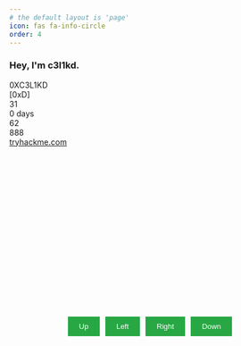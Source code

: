 ```yaml
---
# the default layout is 'page'
icon: fas fa-info-circle
order: 4
---
```


### Hey, I'm c3l1kd.


<!-- ---
# thm badge
--- -->
<head>
  <link
    rel="stylesheet"
    href="https://cdnjs.cloudflare.com/ajax/libs/font-awesome/6.5.0/css/all.min.css"
    crossorigin="anonymous"
  />
  <link rel="preconnect" href="https://fonts.googleapis.com" />
  <link rel="preconnect" href="https://fonts.gstatic.com" crossorigin />
  <link
    href="https://fonts.googleapis.com/css2?family=Ubuntu:ital,wght@0,400;0,500;1,400;1,500&display=swap"
    rel="stylesheet"
  />
</head>
<div id="thm-badge" role="button" tabindex="0" aria-label="user avatar">
  <div class="thm-avatar-outer">
    <div class="thm-avatar"></div>
  </div>
  <div class="thm-badge-user-details">
    <div class="thm-title-wrapper">
      <span class="thm-user_name">0XC3L1KD</span>
      <div>
        <i class="fa-solid fa-bolt-lightning thm-rank-icon"></i>
        <span class="thm-rank-title">[0xD]</span>
      </div>
    </div>
    <div class="thm-details-wrapper">
      <div class="thm-details-icon-wrapper">
        <i class="fa-solid fa-trophy thm-detail-icons thm-trophy-icon"></i>
        <span class="thm-details-text">31</span>
      </div>
      <div class="thm-details-icon-wrapper">
        <i class="fa-solid fa-fire thm-detail-icons thm-fire-icon"></i>
        <span class="thm-details-text">0 days</span>
      </div>
      <div class="thm-details-icon-wrapper">
        <i class="fa-solid fa-award thm-detail-icons thm-award-icon"></i>
        <span class="thm-details-text">62</span>
      </div>
      <div class="thm-details-icon-wrapper">
        <i class="fa-solid fa-door-closed thm-detail-icons thm-door-closed-icon"></i>
        <span class="thm-details-text">888</span>
      </div>
    </div>
    <a href="https://tryhackme.com" class="thm-link" target="_blank">tryhackme.com</a>
  </div>
</div>
<style>


  #thm-badge {
    width: 327px;
    height: 84px;
    background-image: url('https://tryhackme.com/img/thm_public_badge_bg.svg');
    background-size: cover;
    object-fit: fill;
    display: flex;
    align-items: center;
    gap: 12px;
    user-select: none;
    cursor: pointer;
    border-radius: 12px;
  }

  .thm-avatar-outer {
    width: 60px;
    height: 60px;
    border-radius: 50%;
    margin-right: 0;
    background: linear-gradient(to bottom left, #a3ea2a, #2e4463);
    padding: 2px;
    margin-left: 10px;
  }

  .thm-avatar {
    background-image: url(https://tryhackme-images.s3.amazonaws.com/user-avatars/60bb05295d950f005033b618-1725566628891);
    display: block;
    width: 60px;
    height: 60px;
    float: left;
    background-size: cover;
    background-repeat: no-repeat;
    background-position: center center;
    border-radius: 50%;
    box-sizing: content-box; /* Needed for border to stop changing image width*/
    background-color: #121212;
    object-fit: cover;
    box-shadow: 0 0 3px 0 #303030;
  }

  .thm-badge-user-details {
    display: flex;
    flex-direction: column;
    gap: 8px;
  }

  .thm-details-icon-wrapper {
    display: flex;
    gap: 5px;
  }

  .thm-details-wrapper {
    display: flex;
    gap: 8px;
  }

  .thm-title-wrapper {
    display: flex;
    align-items: center;
    gap: 6px;
  }

  .thm-user_name {
    font-family: 'Ubuntu', sans-serif;
    font-style: normal;
    font-weight: 500;
    font-size: 14px;
    line-height: 16px;

    color: #f9f9fb;
    transform: rotate(0.2deg);

    max-width: 135px;
    text-overflow: ellipsis;
    display: block;
    white-space: nowrap;
    overflow: hidden;
  }

  .thm-rank-icon {
    width: 8px;
    height: 10px;
    font-style: normal;
    font-weight: 900;
    font-size: 10px;
    line-height: 10px;
    text-align: center;

    color: #ffbb45;
    transform: rotate(0.2deg);
  }

  .thm-rank-title {
    font-family: Ubuntu, sans-serif;
    font-style: normal;
    font-weight: 500;
    font-size: 12px;
    line-height: 14px;

    color: #ffffff;
    transform: rotate(0.2deg);
  }

  .thm-detail-icons {
    font-weight: 900;
    text-align: center;

    transform: rotate(0.2deg);
  }

  .thm-trophy-icon {
    color: #9ca4b4;
    width: 13px;
    height: 13px;
    font-style: normal;
    font-size: 11px;
    line-height: 11px;
  }

  .thm-fire-icon {
    width: 12px;
    height: 13px;
    font-style: normal;
    font-size: 13px;
    line-height: 13px;
    color: #a3ea2a;
  }

  .thm-award-icon {
    width: 10px;
    height: 13px;
    font-style: normal;
    font-size: 13px;
    line-height: 13px;
    color: #d752ff;
  }

  .thm-door-closed-icon {
    width: 14px;
    height: 12px;
    font-style: normal;
    font-size: 12px;
    line-height: 12px;
    color: #719cf9;
  }

  .thm-details-text {
    font-family: Ubuntu, sans-serif;
    font-style: normal;
    font-weight: 400;
    font-size: 11px;
    line-height: 13px;
    color: #ffffff;
    transform: rotate(0.2deg);
  }

  .thm-link {
    text-decoration: none;
    font-family: Ubuntu, sans-serif;
    font-style: normal;
    font-weight: 400;
    font-size: 11px;
    line-height: 13px;
    margin: 0;

    color: #f9f9fb;
    transform: rotate(0.2deg);
  }

  .thm-link:hover {
    text-decoration: underline;
  }
</style>
<script>
  document.getElementById('thm-badge').addEventListener('click', function ({ target }) {
    if (target.tagName === 'A') {
      // If it's an anchor, do nothing here and let the default action proceed
      return;
    }
    window.open('https://tryhackme.com/p/0XC3L1KD', '_blank');
  });
</script>



<html lang="en">
<head>
  <meta charset="UTF-8">
  <meta name="viewport" content="width=device-width, initial-scale=1.0">
  <title>Maze Game</title>
  <style>
   

    .maze-outer-container {
      text-align: center;
    }

    .maze-container {
      display: grid;
      grid-template-columns: repeat(5, 50px);
      grid-template-rows: repeat(5, 50px);
      gap: 5px;
      margin-bottom: 20px;
      position: relative;
    }

    .maze-cell {
      width: 50px;
      height: 50px;
      display: flex;
      justify-content: center;
      align-items: center;
      border: 1px solid #333;
    }

    .maze-start {
      background-color: green;
    }

    .maze-end {
      background-color: red;
    }

    .maze-wall {
      background-color: #555;
    }

    .maze-empty {
      background-color: #fff;
    }

    .maze-player {
      background-color: blue;
    }

    .maze-message {
      position: absolute;
      top: 0;
      left: 0;
      right: 0;
      padding: 10px;
      background-color: yellow;
      font-size: 20px;
      font-weight: bold;
    }

    .maze-controls {
      display: flex;
      justify-content: center;
      gap: 10px;
    }

    .maze-move-btn {
      padding: 10px 20px;
      background-color: #28a745;
      color: white;
      border: none;
      cursor: pointer;
    }

    .maze-move-btn:hover {
      background-color: #218838;
    }
  </style>
</head>
<body>
  <div class="maze-outer-container">
    <div class="maze-container">
      <!-- This is where the maze will be rendered dynamically -->
    </div>
    <div class="maze-controls">
      <button class="maze-move-btn" id="up">Up</button>
      <button class="maze-move-btn" id="left">Left</button>
      <button class="maze-move-btn" id="right">Right</button>
      <button class="maze-move-btn" id="down">Down</button>
    </div>
  </div>

  <script>
    // Randomly generates the maze layout
    function generateRandomMaze() {
      const maze = Array(5).fill(null).map(() => Array(5).fill('empty'));

      // Create some walls
      for (let i = 0; i < 5; i++) {
        const randomWallRow = Math.floor(Math.random() * 5);
        const randomWallCol = Math.floor(Math.random() * 5);
        maze[randomWallRow][randomWallCol] = 'wall';
      }

      // Ensure start and end points are not walls
      maze[0][0] = 'start';
      maze[4][4] = 'end';
      
      return maze;
    }

    const maze = generateRandomMaze();
    let playerPosition = { x: 0, y: 0 };

    // Render the maze inside the container
    function renderMaze() {
      const mazeContainer = document.querySelector('.maze-container');
      mazeContainer.innerHTML = '';
      const messageDiv = document.querySelector('.maze-message');
      if (messageDiv) messageDiv.remove(); // Remove any previous message

      maze.forEach((row, y) => {
        row.forEach((cell, x) => {
          const mazeCell = document.createElement('div');
          mazeCell.classList.add('maze-cell');

          if (cell === 'start') mazeCell.classList.add('maze-start');
          if (cell === 'end') mazeCell.classList.add('maze-end');
          if (cell === 'wall') mazeCell.classList.add('maze-wall');
          if (cell === 'empty') mazeCell.classList.add('maze-empty');

          if (playerPosition.x === x && playerPosition.y === y) {
            mazeCell.classList.add('maze-player');
            // Show win message in the same cell
            if (maze[playerPosition.y][playerPosition.x] === 'end') {
              const message = document.createElement('div');
              message.classList.add('maze-message');
              message.textContent = '🥳 Maze Solved!';
              mazeCell.appendChild(message);
            }
          }

          mazeContainer.appendChild(mazeCell);
        });
      });
    }

    // Move the player inside the maze
    function movePlayer(direction) {
      const { x, y } = playerPosition;

      if (direction === 'up' && y > 0 && maze[y - 1][x] !== 'wall') {
        playerPosition.y--;
      } else if (direction === 'down' && y < 4 && maze[y + 1][x] !== 'wall') {
        playerPosition.y++;
      } else if (direction === 'left' && x > 0 && maze[y][x - 1] !== 'wall') {
        playerPosition.x--;
      } else if (direction === 'right' && x < 4 && maze[y][x + 1] !== 'wall') {
        playerPosition.x++;
      }

      renderMaze();
    }

    // Event listeners for button controls
    document.getElementById('up').addEventListener('click', () => movePlayer('up'));
    document.getElementById('down').addEventListener('click', () => movePlayer('down'));
    document.getElementById('left').addEventListener('click', () => movePlayer('left'));
    document.getElementById('right').addEventListener('click', () => movePlayer('right'));

    // Event listener for keyboard controls (WASD)
    document.addEventListener('keydown', (e) => {
      if (e.key === 'w' || e.key === 'ArrowUp') movePlayer('up');
      if (e.key === 'a' || e.key === 'ArrowLeft') movePlayer('left');
      if (e.key === 's' || e.key === 'ArrowDown') movePlayer('down');
      if (e.key === 'd' || e.key === 'ArrowRight') movePlayer('right');
    });

    renderMaze();
  </script>
</body>
</html>
